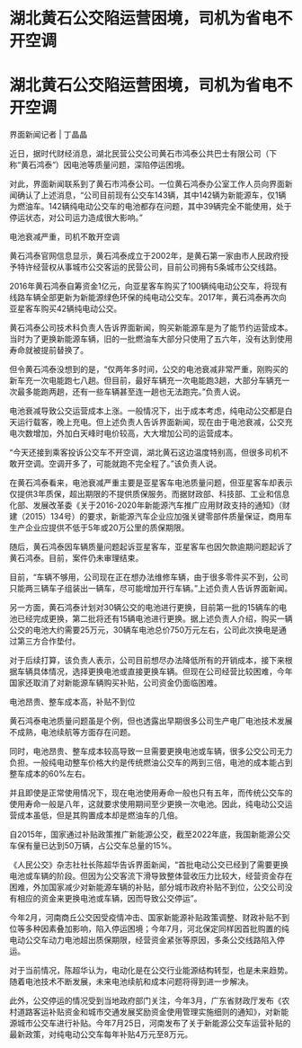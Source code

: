 # 湖北黄石公交陷运营困境，司机为省电不开空调

# 湖北黄石公交陷运营困境，司机为省电不开空调

界面新闻记者 | 丁晶晶

近日，据时代财经消息，湖北民营公交公司黄石市鸿泰公共巴士有限公司（下称“黄石鸿泰”）因电池等质量问题，深陷停运困境。

对此，界面新闻联系到了黄石市鸿泰公司。一位黄石鸿泰办公室工作人员向界面新闻确认了上述消息，“公司目前现有公交车143辆，其中142辆为新能源车，仅1辆为燃油车。142辆纯电动公交车的电池都存在问题，其中39辆完全不能使用，处于停运状态，对公司运力造成很大影响。”

电池衰减严重，司机不敢开空调

黄石鸿泰官网信息显示，黄石鸿泰成立于2002年，是黄石第一家由市人民政府授予特许经营权从事城市公交客运的民营公司，目前公司拥有5条城市公交线路。

2016年黄石鸿泰自筹资金1亿元，向亚星客车购买了100辆纯电动公交车，将现有线路车辆全部更新为新能源绿色环保的纯电动公交车。2017年，黄石鸿泰再次向亚星客车购买42辆纯电动公交。

黄石鸿泰公司技术科负责人告诉界面新闻，购买新能源车是为了能节约运营成本。当时为了更换新能源车辆，旧的一批燃油车大部分只使用了五六年，没有达到使用寿命就被提前替换了。

但令黄石鸿泰没想到的是，“仅两年多时间，公交的电池衰减非常严重，刚购买的新车充一次电能跑七八趟。但目前，最好车辆充一次电能跑3趟，大部分车辆充一次最多能跑两趟，还有一些车辆甚至连一趟也无法跑完。”负责人说。

电池衰减导致公交运营成本上涨。一般情况下，出于成本考虑，纯电动公交都是白天运行载客，晚上充电。但上述负责人告诉界面新闻，现在由于电池衰减，公交充电次数增加，外加白天峰时电价较高，大大增加公司的运营成本。

“今天还接到乘客投诉公交车不开空调，湖北黄石这边温度特别高，但很多司机不敢开空调。空调开多了，可能就跑不完全程了。”该负责人说。

在黄石鸿泰看来，电池衰减严重主要是亚星客车电池质量问题，但亚星客车却表示仅提供3年质保，超出期限的不提供质保服务。而据财政部、科技部、工业和信息化部、发展改革委《关于2016-2020年新能源汽车推广应用财政支持的通知》（财建（2015）134号）的要求，新能源汽车企业应加强关键零部件质量保证，商用车生产企业应提供不低于5年或20万公里的质保期限。

随后，黄石鸿泰因车辆质量问题起诉亚星客车，亚星客车也因欠款逾期问题起诉了黄石鸿泰。目前，案件仍未审理结束。

目前，“车辆不够用，公司现在正在想办法维修车辆，由于很多零件买不到，公司只能两三辆车子组装出一辆车，尽可能增加开行车辆。”上述负责人告诉界面新闻。

另一方面，黄石鸿泰计划对30辆公交的电池进行更换，目前第一批的15辆车的电池已经完成更换，第二批将还有15辆电池进行更换。据上述负责人介绍，购买一辆公交的电池大约需要25万元，30辆车电池总价750万元左右，公司此次换电是通过第三方合作垫付。

对于后续打算，该负责人表示，公司目前想尽办法降低所有的开销成本，接下来根据车辆具体情况，选择更换电池或直接更换车辆。但现在公司经营比较困难，今年国家还取消了对新能源车辆购买补贴，公司资金仍面临困难。

电池昂贵、整车成本高，补贴不到位

黄石鸿泰电池质量问题虽是个例，但也透露出早期很多公司生产电厂电池技术发展不成熟，电池续航等方面存在问题。

同时，电池昂贵、整车成本较高导致一旦需要更换电池或车辆，很多公交公司无力负担。一般纯电动整车价格大约是传统燃油公交车的两到三倍，电池的成本能占到整车成本的60%左右。

并且即使是正常使用情况下，现在电池使用寿命一般也只有五年，而传统公交车的使用寿命一般是八年，这就要求使用期间至少更换一次电池。因此，纯电动公交运营成本虽低，但是其购置成本却是燃油车的几倍。

自2015年，国家通过补贴政策推广新能源公交，截至2022年底，我国新能源公交车保有量已达到50万辆，占公交车总量的15%。

《人民公交》杂志社社长陈超华告诉界面新闻，“首批电动公交已经到了需要更换电池或车辆的阶段。但因为公交客流下滑导致整体营收压力比较大，经营资金存在困难，外加国家减少对新能源车辆的补贴，部分城市政府补贴不到位，公交公司没有相应的资金来更换电池或车辆，因而导致公交停运”。

今年2月，河南商丘公交因受疫情冲击、国家新能源补贴政策调整、财政补贴不到位等多种因素叠加影响，陷入停运困境；今年7月，河北保定同样因首批购置的纯电动公交车动力电池超出质保期限，经营资金紧张等原因，多条公交线路陷入停运。

对于当前情况，陈超华认为，电动化是在公交行业能源结构转型，也是未来趋势。随着电池技术不断发展，未来电池续航和成本问题将得到进一步解决。

此外，公交停运的情况受到当地政府部门关注，今年3月，广东省财政厅发布《农村道路客运补贴资金和城市交通发展奖励资金使用管理实施细则的通知》，对新能源城市公交车进行补贴。今年7月25日，河南发布了关于新能源公交车运营补贴的最新政策，对纯电动公交车每年补贴4万元至8万元。

